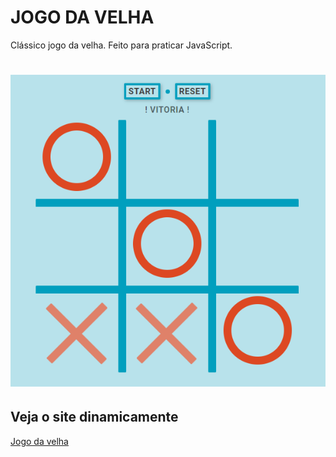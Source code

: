 # JOGO DA VELHA

<p>
    Clássico jogo da velha. Feito para praticar JavaScript.
</p>

<h1 aling="center">
    <img alt="jogo da velha" title="jogo da velha" src="./git/jogodavelha.PNG"/>
</h1>

## Veja o site dinamicamente

<a href="https://vsenvolvedor.github.io/Jogo-da-velha/">Jogo da velha</a>
